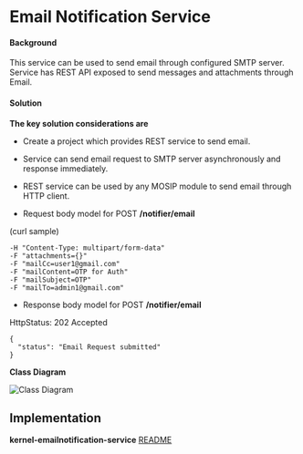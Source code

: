 # Email Notification Service

#### Background

This service can be used to send email through configured SMTP server. Service has REST API exposed to send messages and attachments through Email. 


#### Solution


**The key solution considerations are**


- Create a project which provides REST service to send email.

- Service can send email request to SMTP server asynchronously and response immediately. 


- REST service can be used by any MOSIP module to send email through HTTP client.


- Request body model for POST **/notifier/email**

(curl sample)

```
-H "Content-Type: multipart/form-data" 
-F "attachments={}" 
-F "mailCc=user1@gmail.com" 
-F "mailContent=OTP for Auth" 
-F "mailSubject=OTP" 
-F "mailTo=admin1@gmail.com"
```



- Response body model for POST **/notifier/email**

HttpStatus: 202 Accepted


```
{
  "status": "Email Request submitted"
}
```

**Class Diagram**



![Class Diagram](_images/kernel-emailnotification-cd.png)




## Implementation


**kernel-emailnotification-service** [README](../../../kernel/kernel-emailnotification-service/README.md)
